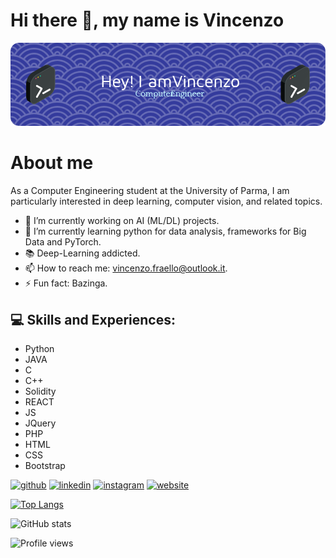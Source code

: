 # Hi there 👋, my name is Vincenzo

![Header image](./header1.png)

# About me
As a Computer Engineering student at the University of Parma, I am particularly interested in deep learning, computer vision, and related topics.

- 🔭 I’m currently working on AI (ML/DL) projects. 
- 🌱 I’m currently learning python for data analysis, frameworks for Big Data and PyTorch. 
- 📚 Deep-Learning addicted.
- 📫 How to reach me: vincenzo.fraello@outlook.it.
- ⚡ Fun fact: Bazinga.

## 💻 Skills and Experiences:
- Python 
- JAVA 
- C
- C++
- Solidity
- REACT
- JS
- JQuery
- PHP
- HTML
- CSS
- Bootstrap

<i class="programming lang-ruby"></i>
<i class="programming lang-javascript"></i>
<i class="programming lang-cpp"></i>
<i class="programming lang-typescript"></i>
<i class="programming lang-python"></i>
<i class="programming lang-kotlyn"></i>

[<img src='https://cdn.jsdelivr.net/npm/simple-icons@3.0.1/icons/github.svg' alt='github' height='40'>](https://github.com/iamvincenzo)  [<img src='https://cdn.jsdelivr.net/npm/simple-icons@3.0.1/icons/linkedin.svg' alt='linkedin' height='40'>](https://www.linkedin.com/in/vincenzo-fraello/)  [<img src='https://cdn.jsdelivr.net/npm/simple-icons@3.0.1/icons/instagram.svg' alt='instagram' height='40'>](https://www.instagram.com/iamvincenzofraello/)  [<img src='https://cdn.jsdelivr.net/npm/simple-icons@3.0.1/icons/icloud.svg' alt='website' height='40'>](https://iamvincenzo.github.io/WebSite/)  

[![Top Langs](https://github-readme-stats.vercel.app/api/top-langs/?username=iamvincenzo&theme=shades-of-purple)](https://github.com/anuraghazra/github-readme-stats)

![GitHub stats](https://github-readme-stats.vercel.app/api?username=iamvincenzo&theme=shades-of-purple&show_icons=true)  

![Profile views](https://gpvc.arturio.dev/iamvincenzo)  


<!--
**iamvincenzo/iamvincenzo** is a ✨ _special_ ✨ repository because its `README.md` (this file) appears on your GitHub profile.

Here are some ideas to get you started:

- 🔭 I’m currently working on ...
- 🌱 I’m currently learning ...
- 👯 I’m looking to collaborate on ...
- 🤔 I’m looking for help with ...
- 💬 Ask me about ...
- 📫 How to reach me: ...
- 😄 Pronouns: ...
- ⚡ Fun fact: ...
-->
